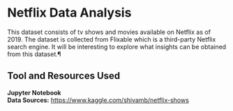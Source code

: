 # Netflix Data Analysis
This dataset consists of tv shows and movies available on Netflix as of 2019. The dataset is collected from Flixable which is a third-party Netflix search engine. It will be interesting to explore what insights can be obtained from this dataset.¶

## Tool and Resources Used 
**Jupyter Notebook**   
**Data Sources:** 
https://www.kaggle.com/shivamb/netflix-shows
